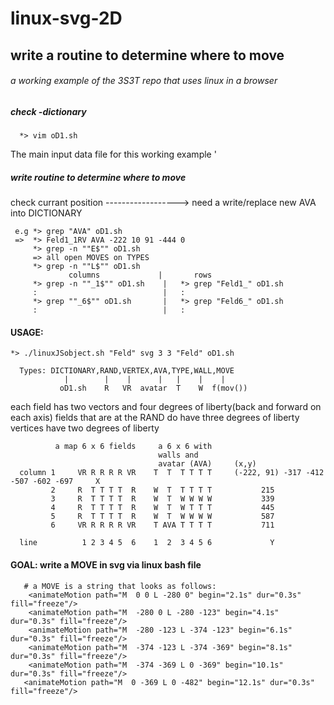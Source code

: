 # linux-svg-2D
## write a routine to determine where to move
###### a working example of the 3S3T repo that uses linux in a browser

##### check -dictionary

      *> vim oD1.sh
      
 The main input data file for this working example
 '
##### write routine to determine where to move
check currant position   ------------------> need a write/replace new AVA into DICTIONARY

     e.g *> grep "AVA" oD1.sh
     =>  *> Feld1_1RV AVA -222 10 91 -444 0
         *> grep -n ""E$"" oD1.sh
         => all open MOVES on TYPES 
         *> grep -n ""L$"" oD1.sh
                 columns             |       rows
         *> grep -n ""_1$"" oD1.sh    |   *> grep "Feld1_" oD1.sh
         :                            |   : 
         *> grep ""_6$"" oD1.sh       |   *> grep "Feld6_" oD1.sh
         :                            |   :

#### USAGE:

    *> ./linuxJSobject.sh "Feld" svg 3 3 "Feld" oD1.sh

      Types: DICTIONARY,RAND,VERTEX,AVA,TYPE,WALL,MOVE
                |        |    |      |   |    |    |
               oD1.sh    R   VR  avatar  T    W  f(mov())         

each field has two vectors and four degrees of liberty(back and forward on each axis)
fields that are at the RAND do have three degrees of liberty
vertices have two degrees of liberty 

              a map 6 x 6 fields     a 6 x 6 with
                                     walls and
                                     avatar (AVA)     (x,y)
      column 1     VR R R R R VR    T  T  T T T T     (-222, 91) -317 -412 -507 -602 -697     X
             2     R  T T T T  R    W  T  T T T T           215
             3     R  T T T T  R    W  T  W W W W           339
             4     R  T T T T  R    W  T  W T T T           445
             5     R  T T T T  R    W  T  W W W W           587
             6     VR R R R R VR    T AVA T T T T           711
 
      line          1 2 3 4 5  6    1  2  3 4 5 6             Y
#### GOAL: write a MOVE in svg via linux bash file

       # a MOVE is a string that looks as follows:
        <animateMotion path="M  0 0 L -280 0" begin="2.1s" dur="0.3s" fill="freeze"/>
        <animateMotion path="M  -280 0 L -280 -123" begin="4.1s" dur="0.3s" fill="freeze"/>
        <animateMotion path="M  -280 -123 L -374 -123" begin="6.1s" dur="0.3s" fill="freeze"/>
        <animateMotion path="M  -374 -123 L -374 -369" begin="8.1s" dur="0.3s" fill="freeze"/>
        <animateMotion path="M  -374 -369 L 0 -369" begin="10.1s" dur="0.3s" fill="freeze"/>
       <animateMotion path="M  0 -369 L 0 -482" begin="12.1s" dur="0.3s" fill="freeze"/>
